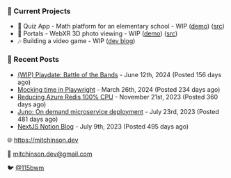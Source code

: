 ### 📌 Current Projects
- 📝 Quiz App - Math platform for an elementary school - WIP ([demo](https://quiz-staging.mitchinson.dev/)) ([src](https://github.com/bmitchinson/budget-entry))
- 📸 Portals - WebXR 3D photo viewing - WIP ([demo](https://portals.mitchinson.dev/)) ([src](https://github.com/bmitchinson/vr-jpg-viewer-webxr))
- 🎶 Building a video game - WIP ([dev blog](https://blog.mitchinson.dev/playdate-dev-one))

### 📝 Recent Posts

- [(WIP) Playdate: Battle of the Bands](https://blog.mitchinson.dev/playdate-dev-one) - June 12th, 2024 (Posted 156 days ago)
- [Mocking time in Playwright](https://blog.mitchinson.dev/playwright-mock-time) - March 26th, 2024 (Posted 234 days ago)
- [Reducing Azure Redis 100% CPU](https://blog.mitchinson.dev/redis-cpu) - November 21st, 2023 (Posted 360 days ago)
- [Juno: On demand microservice deployment](https://blog.mitchinson.dev/juno) - July 23rd, 2023 (Posted 481 days ago)
- [NextJS Notion Blog](https://blog.mitchinson.dev/blog-2023) - July 9th, 2023 (Posted 495 days ago)

🌐 https://mitchinson.dev

💌 mitchinson.dev@gmail.com

🐦 [@115bwm](https://twitter.com/115bwm)